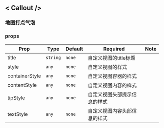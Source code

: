 ## < Callout />
### 地图打点气泡

### props
| Prop           | Type     | Default | Required       | Note |
|----------------|----------|---------|----------------|------|
| title          | `string` | `none`  | 自定义视图的title标题  |
| style          | `any`    | `none`  | 自定义视图的样式       |
| containerStyle | `any`    | `none`  | 自定义视图容器的样式     |
| contentStyle   | `any`    | `none`  | 自定义视图内容的样式     |
| tipStyle       | `any`    | `none`  | 自定义视图头部提示信息的样式 |
| textStyle      | `any`    | `none`  | 自定义视图内容头部信息的样式 |